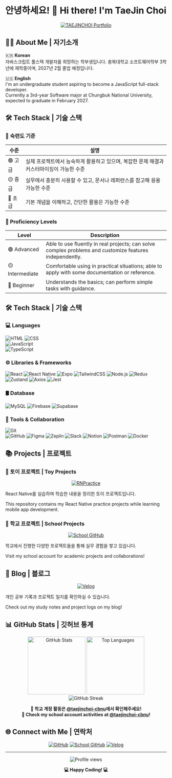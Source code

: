 # 안녕하세요! 👋 Hi there! I'm TaeJin Choi

<div align="center">
  
[![TAEJINCHOI Portfolio](https://img.shields.io/badge/TAEJINCHOI__portfolio__Web-100000?style=for-the-badge&logo=react&logoColor=white)](https://taetae-01.github.io/TAEJINCHOI-portfolio/)

</div>

## 🙋‍♂️ About Me | 자기소개

🇰🇷 **Korean**  
자바스크립트 풀스택 개발자를 희망하는 학부생입니다.
충북대학교 소프트웨어학부 3학년에 재학중이며, 2027년 2월 졸업 예정입니다.

🇺🇸 **English**  
I'm an undergraduate student aspiring to become a JavaScript full-stack developer.  
Currently a 3rd-year Software major at Chungbuk National University, expected to graduate in February 2027.

## 🛠️ Tech Stack | 기술 스택

### 🧠 숙련도 기준

| 수준  | 설명 |
|-------|------|
| 🟢 고급 | 실제 프로젝트에서 능숙하게 활용하고 있으며, 복잡한 문제 해결과 커스터마이징이 가능한 수준 |
| 🟡 중급 | 실무에서 충분히 사용할 수 있고, 문서나 레퍼런스를 참고해 응용 가능한 수준 |
| 🔵 초급 | 기본 개념을 이해하고, 간단한 활용은 가능한 수준 |

### 🧠 Proficiency Levels

| Level   | Description |
|---------|-------------|
| 🟢 Advanced | Able to use fluently in real projects; can solve complex problems and customize features independently. |
| 🟡 Intermediate | Comfortable using in practical situations; able to apply with some documentation or reference. |
| 🔵 Beginner | Understands the basics; can perform simple tasks with guidance. |



## 🛠️ Tech Stack | 기술 스택

### 💻 Languages
![HTML](https://img.shields.io/badge/HTML5-🟢%20고급-E34F26?style=for-the-badge&logo=html5&logoColor=white)
![CSS](https://img.shields.io/badge/CSS3-🟢%20고급-1572B6?style=for-the-badge&logo=css3&logoColor=white) <br/>
![JavaScript](https://img.shields.io/badge/JavaScript-🟢%20고급-F7DF1E?style=for-the-badge&logo=javascript&logoColor=black) <br/>
![TypeScript](https://img.shields.io/badge/TypeScript-🟡%20중급-007ACC?style=for-the-badge&logo=typescript&logoColor=white)

### ⚙️ Libraries & Frameworks
![React](https://img.shields.io/badge/React-🟢%20고급-20232A?style=for-the-badge&logo=react&logoColor=61DAFB)
![React Native](https://img.shields.io/badge/React_Native-🟡%20중급-20232A?style=for-the-badge&logo=react&logoColor=61DAFB)
![Expo](https://img.shields.io/badge/Expo-🟡%20중급-000020?style=for-the-badge&logo=expo&logoColor=white)
![TailwindCSS](https://img.shields.io/badge/TailwindCSS-🔵%20초급-06B6D4?style=for-the-badge&logo=tailwindcss&logoColor=white)
![Node.js](https://img.shields.io/badge/Node.js-🔵%20초급-339933?style=for-the-badge&logo=node.js&logoColor=white)
![Redux](https://img.shields.io/badge/Redux-🔵%20초급-764ABC?style=for-the-badge&logo=redux&logoColor=white)
![Zustand](https://img.shields.io/badge/Zustand-🔵%20초급-000000?style=for-the-badge&logo=zustand&logoColor=white)
![Axios](https://img.shields.io/badge/Axios-🔵%20초급-5A29E4?style=for-the-badge&logo=axios&logoColor=white)
![Jest](https://img.shields.io/badge/Jest-🔵%20초급-C21325?style=for-the-badge&logo=jest&logoColor=white)

### 🛢️ Database
![MySQL](https://img.shields.io/badge/MySQL-🟡%20중급-4479A1?style=for-the-badge&logo=mysql&logoColor=white)
![Firebase](https://img.shields.io/badge/Firebase-🟡%20중급-FFCA28?style=for-the-badge&logo=firebase&logoColor=white)
![Supabase](https://img.shields.io/badge/Supabase-🟡%20중급-3ECF8E?style=for-the-badge&logo=supabase&logoColor=white)

### 🧰 Tools & Collaboration
![Git](https://img.shields.io/badge/Git-🟡%20중급-F05032?style=for-the-badge&logo=git&logoColor=white) <br/>
![GitHub](https://img.shields.io/badge/GitHub-🟡%20중급-181717?style=for-the-badge&logo=github&logoColor=white)
![Figma](https://img.shields.io/badge/Figma-🟡%20중급-F24E1E?style=for-the-badge&logo=figma&logoColor=white)
![Zeplin](https://img.shields.io/badge/Zeplin-🔵%20초급-FFAE00?style=for-the-badge&logo=zeplin&logoColor=white)
![Slack](https://img.shields.io/badge/Slack-🔵%20초급-4A154B?style=for-the-badge&logo=slack&logoColor=white)
![Notion](https://img.shields.io/badge/Notion-🟢%20고급-000000?style=for-the-badge&logo=notion&logoColor=white)
![Postman](https://img.shields.io/badge/Postman-🟡%20중급-FF6C37?style=for-the-badge&logo=postman&logoColor=white)
![Docker](https://img.shields.io/badge/Docker-🔵%20초급-2496ED?style=for-the-badge&logo=docker&logoColor=white)

## 📚 Projects | 프로젝트

### 🧪 토이 프로젝트 | Toy Projects

<div align="center">

  [![RNPractice](https://img.shields.io/badge/RNPractice--React_Native_Toy_Project-100000?style=for-the-badge&logo=react&logoColor=white)](https://github.com/TaeTae-01/RNParctice)

</div>
React Native를 실습하며 학습한 내용을 정리한 토이 프로젝트입니다.

This repository contains my React Native practice projects while learning mobile app development.

### 🏫 학교 프로젝트 | School Projects
<div align="center">
  
[![School GitHub](https://img.shields.io/badge/🎓_School_Projects_@taejinchoi--cbnu-100000?style=for-the-badge&logo=github&logoColor=white)](https://github.com/taejinchoi-cbnu)

</div>

학교에서 진행한 다양한 프로젝트들을 통해 실무 경험을 쌓고 있습니다.  

Visit my school account for academic projects and collaborations!

## 📝 Blog | 블로그

<div align="center">
  
[![Velog](https://img.shields.io/badge/Velog-20C997?style=for-the-badge&logo=velog&logoColor=white)](https://velog.io/@xowls000)

</div>

개인 공부 기록과 프로젝트 일지를 확인하실 수 있습니다.  

Check out my study notes and project logs on my blog!

## 📊 GitHub Stats | 깃허브 통계

<div align="center">
  <img src="https://github-readme-stats.vercel.app/api?username=TaeTae-01&show_icons=true&theme=tokyonight" alt="GitHub Stats" height="180"/>
  <img src="https://github-readme-stats.vercel.app/api/top-langs/?username=TaeTae-01&layout=compact&theme=tokyonight" alt="Top Languages" height="180"/>
</div>

<div align="center">
  <img src="https://github-readme-streak-stats.herokuapp.com/?user=TaeTae-01&theme=tokyonight" alt="GitHub Streak" />
</div>

<div align="center">
  
  **📌 학교 계정 활동은 [@taejinchoi-cbnu](https://github.com/taejinchoi-cbnu)에서 확인해주세요!**  
  **📌 Check my school account activities at [@taejinchoi-cbnu](https://github.com/taejinchoi-cbnu)!**
  
</div>

## 🌐 Connect with Me | 연락처

<div align="center">
  
[![GitHub](https://img.shields.io/badge/Personal_GitHub-100000?style=for-the-badge&logo=github&logoColor=white)](https://github.com/TaeTae-01)
[![School GitHub](https://img.shields.io/badge/School_GitHub-100000?style=for-the-badge&logo=github&logoColor=white)](https://github.com/taejinchoi-cbnu)
[![Velog](https://img.shields.io/badge/Tech_Blog-20C997?style=for-the-badge&logo=velog&logoColor=white)](https://velog.io/@xowls000)

</div>

---

<div align="center">
  <img src="https://komarev.com/ghpvc/?username=TaeTae-01&label=Profile%20views&color=0e75b6&style=flat" alt="Profile views" />
  
  **💻 Happy Coding! 💻**
</div>
